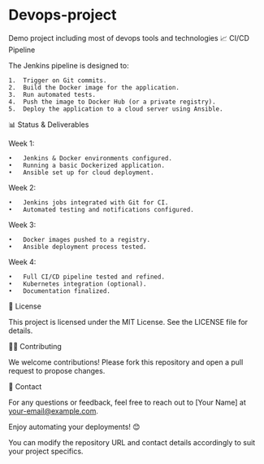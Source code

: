 # Devops-project
Demo project including most of devops tools and technologies
📈 CI/CD Pipeline

The Jenkins pipeline is designed to:

	1.	Trigger on Git commits.
	2.	Build the Docker image for the application.
	3.	Run automated tests.
	4.	Push the image to Docker Hub (or a private registry).
	5.	Deploy the application to a cloud server using Ansible.

📊 Status & Deliverables

Week 1:

	•	Jenkins & Docker environments configured.
	•	Running a basic Dockerized application.
	•	Ansible set up for cloud deployment.

Week 2:

	•	Jenkins jobs integrated with Git for CI.
	•	Automated testing and notifications configured.

Week 3:

	•	Docker images pushed to a registry.
	•	Ansible deployment process tested.

Week 4:

	•	Full CI/CD pipeline tested and refined.
	•	Kubernetes integration (optional).
	•	Documentation finalized.

📜 License

This project is licensed under the MIT License. See the LICENSE file for details.

👨‍💻 Contributing

We welcome contributions! Please fork this repository and open a pull request to propose changes.

📧 Contact

For any questions or feedback, feel free to reach out to [Your Name] at your-email@example.com.

Enjoy automating your deployments! 😊

You can modify the repository URL and contact details accordingly to suit your project specifics.
